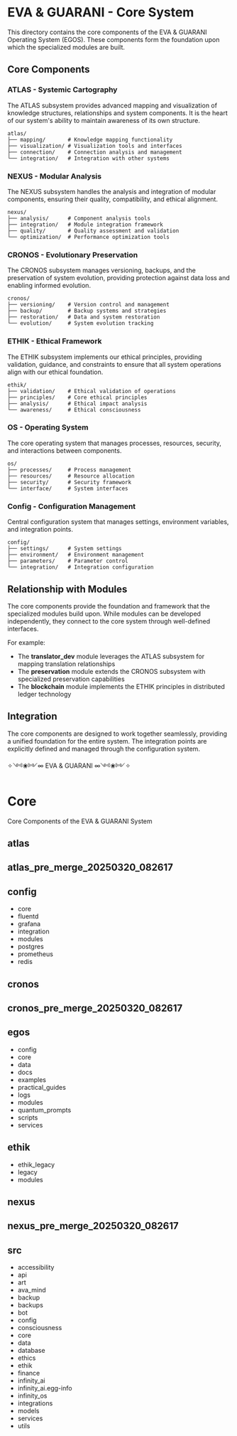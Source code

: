 # EVA & GUARANI - Core System

This directory contains the core components of the EVA & GUARANI Operating System (EGOS). These components form the foundation upon which the specialized modules are built.

## Core Components

### ATLAS - Systemic Cartography

The ATLAS subsystem provides advanced mapping and visualization of knowledge structures, relationships and system components. It is the heart of our system's ability to maintain awareness of its own structure.

```
atlas/
├── mapping/       # Knowledge mapping functionality
├── visualization/ # Visualization tools and interfaces
├── connection/    # Connection analysis and management
└── integration/   # Integration with other systems
```

### NEXUS - Modular Analysis

The NEXUS subsystem handles the analysis and integration of modular components, ensuring their quality, compatibility, and ethical alignment.

```
nexus/
├── analysis/      # Component analysis tools
├── integration/   # Module integration framework
├── quality/       # Quality assessment and validation
└── optimization/  # Performance optimization tools
```

### CRONOS - Evolutionary Preservation

The CRONOS subsystem manages versioning, backups, and the preservation of system evolution, providing protection against data loss and enabling informed evolution.

```
cronos/
├── versioning/    # Version control and management
├── backup/        # Backup systems and strategies
├── restoration/   # Data and system restoration
└── evolution/     # System evolution tracking
```

### ETHIK - Ethical Framework

The ETHIK subsystem implements our ethical principles, providing validation, guidance, and constraints to ensure that all system operations align with our ethical foundation.

```
ethik/
├── validation/    # Ethical validation of operations
├── principles/    # Core ethical principles
├── analysis/      # Ethical impact analysis
└── awareness/     # Ethical consciousness
```

### OS - Operating System

The core operating system that manages processes, resources, security, and interactions between components.

```
os/
├── processes/     # Process management
├── resources/     # Resource allocation
├── security/      # Security framework
└── interface/     # System interfaces
```

### Config - Configuration Management

Central configuration system that manages settings, environment variables, and integration points.

```
config/
├── settings/      # System settings
├── environment/   # Environment management
├── parameters/    # Parameter control
└── integration/   # Integration configuration
```

## Relationship with Modules

The core components provide the foundation and framework that the specialized modules build upon. While modules can be developed independently, they connect to the core system through well-defined interfaces.

For example:

- The **translator_dev** module leverages the ATLAS subsystem for mapping translation relationships
- The **preservation** module extends the CRONOS subsystem with specialized preservation capabilities
- The **blockchain** module implements the ETHIK principles in distributed ledger technology

## Integration

The core components are designed to work together seamlessly, providing a unified foundation for the entire system. The integration points are explicitly defined and managed through the configuration system.

✧༺❀༻∞ EVA & GUARANI ∞༺❀༻✧

# Core

Core Components of the EVA & GUARANI System

## atlas

## atlas_pre_merge_20250320_082617

## config

- core
- fluentd
- grafana
- integration
- modules
- postgres
- prometheus
- redis

## cronos

## cronos_pre_merge_20250320_082617

## egos

- config
- core
- data
- docs
- examples
- practical_guides
- logs
- modules
- quantum_prompts
- scripts
- services

## ethik

- ethik_legacy
- legacy
- modules

## nexus

## nexus_pre_merge_20250320_082617

## src

- accessibility
- api
- art
- ava_mind
- backup
- backups
- bot
- config
- consciousness
- core
- data
- database
- ethics
- ethik
- finance
- infinity_ai
- infinity_ai.egg-info
- infinity_os
- integrations
- models
- services
- utils
